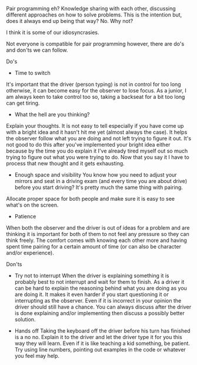 Pair programming eh? Knowledge sharing with each other, discussing different approaches on how to solve problems. This is the intention but, does it always end up being that way? No. Why not? 

I think it is some of our idiosyncrasies. 

Not everyone is compatible for pair programming however, there are do's and don'ts we can follow.

Do's

- Time to switch

It's important that the driver (person typing) is not in control for too long otherwise, it can become easy for the observer to lose focus. As a junior, I am always keen to take control too so, taking a backseat for a bit too long can get tiring.

- What the hell are you thinking?

Explain your thoughts. It is not easy to tell especially if you have come up with a bright idea and it hasn't hit me yet (almost always the case). It helps the observer follow what you are doing and not left trying to figure it out. It's not good to do this after you've implemented your bright idea either because by the time you do explain it I've already tired myself out so much trying to figure out what you were trying to do. Now that you say it I have to process that new thought and it gets exhausting.

- Enough space and visibility
You know how you need to adjust your mirrors and seat in a driving exam (and every time you are about drive) before you start driving? It's pretty much the same thing with pairing.

Allocate proper space for both people and make sure it is easy to see what's on the screen.

- Patience

When both the observer and the driver is out of ideas for a problem and are thinking it is important for both of them to not feel any pressure so they can think freely. The comfort comes with knowing each other more and having spent time pairing for a certain amount of time (or can also be character and/or experience). 

Don'ts

- Try not to interrupt
When the driver is explaining something it is probably best to not interrupt and wait for them to finish. As a driver it can be hard to explain the reasoning behind what you are doing as you are doing it. It makes it even harder if you start questioning it or interrupting as the observer. Even if it is incorrect in your opinion the driver should still have a chance. You can always discuss after the driver is done explaining and/or implementing then discuss a possibly better solution.

- Hands off
Taking the keyboard off the driver before his turn has finished is a no no. Explain it to the driver and let the driver type it for you this way they will learn. Even if it is like teaching a kid something, be patient. Try using line numbers, pointing out examples in the code or whatever you feel may help. 
